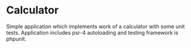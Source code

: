 # Calculator
Simple application which implements work of a calculator with some unit tests. Application includes psr-4 autoloading and testing framework is phpunit.
